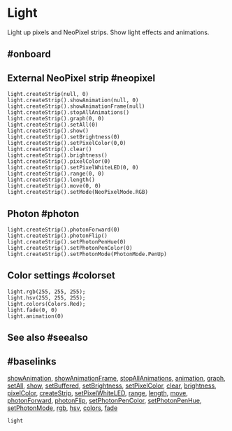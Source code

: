 # Light

Light up pixels and NeoPixel strips. Show light effects and animations.

## #onboard

## External NeoPixel strip #neopixel

```cards
light.createStrip(null, 0)
light.createStrip().showAnimation(null, 0)
light.createStrip().showAnimationFrame(null)
light.createStrip().stopAllAnimations()
light.createStrip().graph(0, 0)
light.createStrip().setAll(0)
light.createStrip().show()
light.createStrip().setBrightness(0)
light.createStrip().setPixelColor(0,0)
light.createStrip().clear()
light.createStrip().brightness()
light.createStrip().pixelColor(0)
light.createStrip().setPixelWhiteLED(0, 0)
light.createStrip().range(0, 0)
light.createStrip().length()
light.createStrip().move(0, 0)
light.createStrip().setMode(NeoPixelMode.RGB)
```
## Photon #photon

```cards
light.createStrip().photonForward(0)
light.createStrip().photonFlip()
light.createStrip().setPhotonPenHue(0)
light.createStrip().setPhotonPenColor(0)
light.createStrip().setPhotonMode(PhotonMode.PenUp)
```
## Color settings #colorset

```cards
light.rgb(255, 255, 255);
light.hsv(255, 255, 255);
light.colors(Colors.Red);
light.fade(0, 0)
light.animation(0)
```

## See also #seealso

## #baselinks

[showAnimation](/reference/light/neopixelstrip/show-animation), [showAnimationFrame](/reference/light/neopixelstrip/show-animation-frame),
[stopAllAnimations](/reference/light/neopixelstrip/stop-all-animations), [animation](/reference/light/animation),
[graph](/reference/light/neopixelstrip/graph), [setAll](/reference/light/neopixelstrip/set-all),
[show](/reference/light/neopixelstrip/show), [setBuffered](/reference/light/neopixelstrip/set-buffered), 
[setBrightness](/reference/light/neopixelstrip/set-brightness),
[setPixelColor](/reference/light/neopixelstrip/set-pixel-color), [clear](/reference/light/neopixelstrip/clear),
[brightness](/reference/light/neopixelstrip/brightness), [pixelColor](/reference/light/neopixelstrip/pixel-color),
[createStrip](/reference/light/create-strip), [setPixelWhiteLED](/reference/light/neopixelstrip/set-pixel-white-led),
[range](/reference/light/neopixelstrip/range), [length](/reference/light/neopixelstrip/length),
[move](/reference/light/neopixelstrip/move), [photonForward](/reference/light/neopixelstrip/photon-forward),
[photonFlip](/reference/light/neopixelstrip/photon-flip), [setPhotonPenColor](/reference/light/neopixelstrip/set-photon-pen-color),
[setPhotonPenHue](/reference/light/neopixelstrip/set-photon-pen-hue),
[setPhotonMode](/reference/light/neopixelstrip/set-photon-mode), [rgb](/reference/light/rgb),
[hsv](/reference/light/hsv), [colors](/reference/light/colors),
[fade](/reference/light/fade)

```package
light
```
